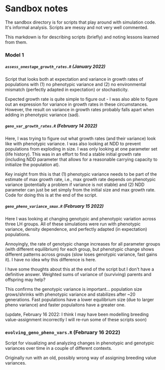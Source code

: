 # Sandbox notes

The sandbox directory is for scripts that play around with simulation code. It's informal analysis. Scripts are messy and not very well commented.

This markdown is for describing scripts (briefly) and noting lessons learned from them.

### Model 1

##### `assess_onestage_growth_rates.R` (January 2022)

Script that looks both at expectation and variance in growth rates of populations with (1) no phenotypic variance and (2) no environmental mismatch (perfectly adapted in expectation) or stochasticity.

Expected growth rate is quite simple to figure out - I was also able to figure out an expression for variance in growth rates in these circumstances. However, the result on variance in growth rates probably falls apart when adding in phenotypic variance (sad). 

##### `geno_var_growth_rates.R` (February 14 2022)

Here, I was trying to figure out what growth rates (and their variance) look like with phenotypic variance. I was also looking at NDD to prevent populations from exploding in size. I was only looking at one parameter set (life history). This was in an effort to find a stable initial growth rate (including NDD parameter that allows for a reasonable carrying capacity to initialize the population at).

Key insight from this is that (1) phenotypic variance needs to be part of the estimate of max growth rate, i.e., max growth rate depends on phenotypic variance (potentially a problem if variance is not stable) and (2) NDD parameter can just be set simply from the initial size and max growth rate. Code for doing this is at the end of the script.

##### `geno_pheno_variance_smax.R` (February 15 2022)

Here I was looking at changing genotypic and phenotypic variation across three LH groups. All of these simulations were run with phenotypic variance, density dependence, and perfectly adapted (in expectation) populations.

Annoyingly, the rate of genotypic change increases for all parameter groups (with different equilibrium) for each group, but phenotypic change shows different patterns across groups (slow loses genotypic variance, fast gains it). I have no idea why this difference is here.

I have some thoughts about this at the end of the script but I don't have a definitive answer. Weighted sums of variance of (surviving) parents and offspring may help? 

This confirms the genotypic variance is important... population size grows/shrinks with phenotypic variance and stabilizes after ~20 generations. Fast populations have a lower equilibrium size (due to larger pheno variance) and faster populaitons have a greater one.

(update, February 16 2022: I think I may have been modelling breeding value-assignment incorrectly
I will re-run some of these scripts soon)

### `evolving_geno_pheno_vars.R` (February 16 2022)

Script for visualizing and analyzing changes in phenotypic and genotypic variances over time in a couple of different contexts.

Originally run with an old, possibly wrong way of assigning breeding value variances.
